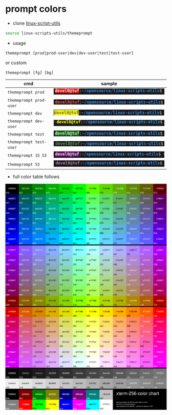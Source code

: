 # prompt colors

- clone [linux-script-utils](https://github.com/devel0/linux-scripts-utils)

```sh
source linux-scripts-utils/themeprompt
```

- usage

```
themeprompt [prod|prod-user|dev|dev-user|test|test-user]
```

or custom

```
themeprompt [fg] [bg]
```

| cmd                     | sample                                      |
| ----------------------- | ------------------------------------------- |
| `themeprompt prod`      | ![](../_files/themeprompt-prod.png)         |
| `themeprompt prod-user` | ![](../_files/themeprompt-prod-user.png)    |
| `themeprompt dev`       | ![](../_files/themeprompt-dev.png)          |
| `themeprompt dev-user`  | ![](../_files/themeprompt-dev-user.png)     |
| `themeprompt test`      | ![](../_files/themeprompt-test.png)         |
| `themeprompt test-user` | ![](../_files/themeprompt-test-user.png)    |
| `themeprompt 15 53`     | ![](../_files/themeprompt-custom-fg-bg.png) |
| `themeprompt 53`        | ![](../_files/themeprompt-custom-fg.png)    |

- full color table follows

![](../_files/xterm-256color.svg)

